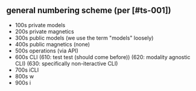 ## general numbering scheme (per [#ts-001])

  - 100s       private models
  - 200s       private magnetics
  - 300s       public models          (we use the term "models" loosely)
  - 400s       public magnetics       (none)
  - 500s       operations (via API)
  - 600s       CLI                    (610: test test (should come before))
                                      (620: modality agnostic CLI)
                                      (630: specifically non-iteractive CLI)
  - 700s       iCLI
  - 800s       w
  - 900s       i
